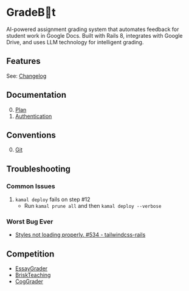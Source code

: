 # GradeB🤖t

AI-powered assignment grading system that automates feedback for student work in Google Docs. Built with Rails 8, integrates with Google Drive, and uses LLM technology for intelligent grading.

## Features
See: [Changelog](/docs/changelog.md)

## Documentation
0. [Plan](/docs/plan.md)
1. [Authentication](/docs/authentication.md)

## Conventions
0. [Git](/docs/git.md)

## Troubleshooting

### Common Issues

1. `kamal deploy` fails on step #12
   - Run `kamal prune all` and then `kamal deploy --verbose` 

### Worst Bug Ever
- [Styles not loading properly. #534 - tailwindcss-rails](https://github.com/rails/tailwindcss-rails/issues/534#issuecomment-2848449567)
   
## Competition 
- [EssayGrader](https://www.essaygrader.ai/)
- [BriskTeaching](https://www.briskteaching.com/)
- [CogGrader](https://cograder.com/)